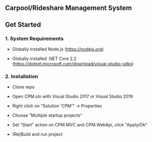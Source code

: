 
## Carpool/Rideshare Management System

## Get Started

### 1. System Requirements

* Globally installed Node.js (https://nodejs.org)

* Globally installed .NET Core 2.2 (https://dotnet.microsoft.com/download/visual-studio-sdks)

### 2. Installation

* Clone repo

* Open CPM.sln with Visual Studio 2017 or Visual Studio 2019

* Right click on "Solution 'CPM'" -> Properties

* Choose "Multiple startup projects"

* Set "Start" action on CPM.MVC and CPM.WebApi, click "Apply/Ok"

* (Re)Build and run project